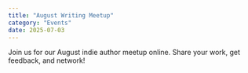 ```yaml
---
title: "August Writing Meetup"
category: "Events"
date: 2025-07-03
---
```


Join us for our August indie author meetup online. Share your work, get feedback, and network!
